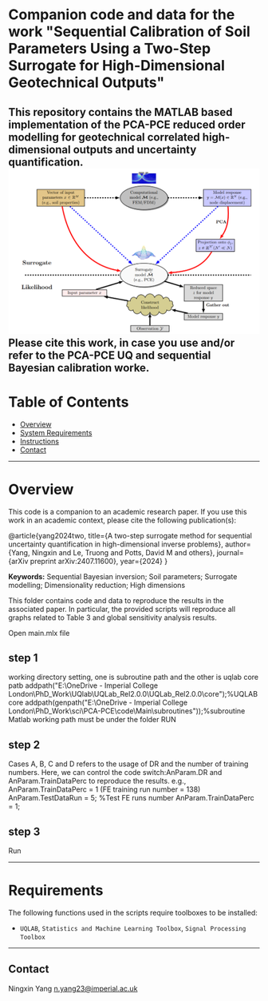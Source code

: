 # Companion code and data for the work "Sequential Calibration of Soil Parameters Using a Two-Step Surrogate for High-Dimensional Geotechnical Outputs"
This repository contains the MATLAB based implementation of the PCA-PCE reduced order modelling for geotechnical correlated high-dimensional outputs and uncertainty quantification. 
![alt text](image.png)
Please cite this work, in case you use and/or refer to the PCA-PCE UQ and sequential Bayesian calibration worke.
--------------------
# Table of Contents
<!-- TOC depthFrom:2 depthTo:4 withLinks:1 updateOnSave:1 orderedList:0 -->
- [Overview](#Overview)
- [System Requirements](#Requirements)
- [Instructions](#Instructions)
- [Contact](#Contact)
<!-- /TOC -->
---------------------
# Overview <a name="Overview"></a>
This code is a companion to an academic research paper. If you use this work in an academic context, please cite the following publication(s):

  @article{yang2024two,
    title={A two-step surrogate method for sequential uncertainty quantification in high-dimensional inverse problems},
    author={Yang, Ningxin and Le, Truong and Potts, David M and others},
    journal={arXiv preprint arXiv:2407.11600},
    year={2024}
  }

**Keywords:** Sequential Bayesian inversion; Soil parameters; Surrogate modelling; Dimensionality reduction; High dimensions

This folder contains code and data to reproduce the results in the associated paper. In particular, the provided scripts will reproduce all graphs related to Table 3 and global sensitivity analysis results.

Open main.mlx file
## step 1
working directory setting, one is subroutine path and the other is uqlab core patb
  addpath("E:\OneDrive - Imperial College London\PhD_Work\UQlab\UQLab_Rel2.0.0\UQLab_Rel2.0.0\core");%UQLAB core 
  addpath(genpath("E:\OneDrive - Imperial College London\PhD_Work\sci\PCA-PCE\code\Main\subroutines"));%subroutine 
  Matlab working path must be under the folder RUN

## step 2
Cases A, B, C and D refers to the usage of DR and the number of training numbers.
Here, we can control the code switch:AnParam.DR and AnParam.TrainDataPerc to reproduce the results.
e.g., AnParam.TrainDataPerc = 1 (FE training run number = 138)
  AnParam.TestDataRun = 5; %Test FE runs number
  AnParam.TrainDataPerc = 1;

## step 3
Run

---------------------
# Requirements <a name="Requirements"></a>
The following functions used in the scripts require toolboxes to be installed:
- `UQLAB`, `Statistics and Machine Learning Toolbox`, `Signal Processing Toolbox`



---------------------
## Contact <a name="Contact"></a>
Ningxin Yang
n.yang23@imperial.ac.uk